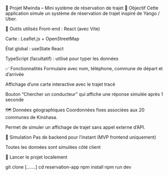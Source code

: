 🚕 Projet Mwinda – Mini système de réservation de trajet
🎯 Objectif
Cette application simule un système de réservation de trajet inspiré de Yango / Uber.

🔧 Outils utilisés
Front-end : React (avec Vite)

Carte : Leaflet.js + OpenStreetMap

État global : useState React

TypeScript (facultatif) : utilisé pour typer les données

✅ Fonctionnalités
Formulaire avec nom, téléphone, commune de départ et d’arrivée

Affichage d’une carte interactive avec le trajet tracé

Bouton “Chercher un conducteur” qui affiche une réponse simulée après 1 seconde

🗺️ Données géographiques
Coordonnées fixes associées aux 20 communes de Kinshasa.

Permet de simuler un affichage de trajet sans appel externe d’API.

🔁 Simulation
Pas de backend pour l’instant (MVP frontend uniquement)

Toutes les données sont simulées côté client

🚀 Lancer le projet localement

git clone [.......]
cd reservation-app
npm install
npm run dev